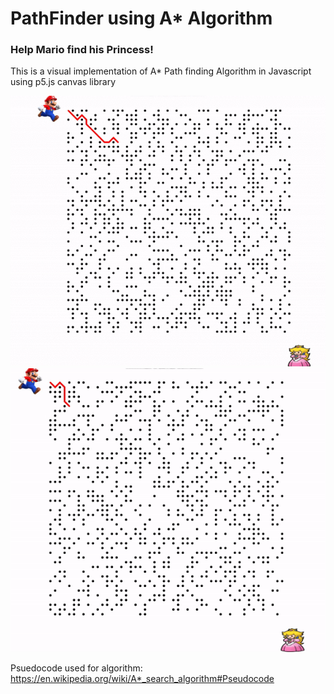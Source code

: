 # PathFinder using A* Algorithm

### Help Mario find his Princess!

This is a visual implementation of A* Path finding Algorithm in Javascript using p5.js canvas library 

![Output sample](https://github.com/hrithikkothari1234/PathFinder/raw/master/example2.gif)
![Output sample](https://github.com/hrithikkothari1234/PathFinder/raw/master/example1.gif)

Psuedocode used for algorithm: https://en.wikipedia.org/wiki/A*_search_algorithm#Pseudocode